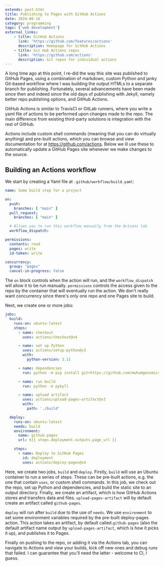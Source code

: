 ```yaml
---
extends: post.html
title: Publishing to Pages with GitHub Actions
date: 2024-06-16
category: programming
tags: ['web development']
external_links:
    - title: GitHub Actions
      link: 'https://github.com/features/actions'
      description: Homepage for GitHub Actions
    - title: Git Hub Actions repos
      link: 'https://github.com/actions'
      description: Git repos for individual actions
---
```


A long time ago at this point, I re-did the way this site was published to GitHub Pages, using a combination of
markdown, custom Python and janky Git-based workflow where I was building the output HTMLs to a separate branch for
publishing. Fortunately, several advancements have been made since then and indeed since the old days of publishing with
Jekyll, namely better repo publishing options, and GitHub Actions.

GitHub Actions is similar to TravisCI or GitLab runners, where you write a yaml file of actions to be performed upon
changes made to the repo. The main difference from existing third-party solutions is integration with the rest of
GitHub.

Actions include custom shell commands (meaning that you can do virtually anything) and pre-built actions, which you can
browse and view documentation for at https://github.com/actions. Below we ill use these to automatically update a GitHub
Pages site whenever we make changes to the source.

## Building an Actions workflow

We start by creating a Yaml file at `.github/workflow/build.yaml`:

```yaml
name: Some build step for a project

on:
  push:
    branches: [ "main" ]
  pull_request:
    branches: [ "main" ]

  # Allows you to run this workflow manually from the Actions tab
  workflow_dispatch:

permissions:
  contents: read
  pages: write
  id-token: write

concurrency:
  group: "pages"
  cancel-in-progress: false
```

The `on` block controls when the action will run, and the `workflow_dispatch` will allow it to be run manually.
`permissions` controls the access given to the repo by the container that will eventually run the action. We don't
really want concurrency since there's only one repo and one Pages site to build.

Next, we create one or more jobs:

```yaml
jobs:
  build:
    runs-on: ubuntu-latest
    steps:
      - name: checkout
        uses: actions/checkout@v4

      - name: set up Python
        uses: actions/setup-python@v3
        with:
          python-version: 3.11

      - name: dependencies
        run: python -m pip install git+https://github.com/mwhamgenomics/Pykyll.git

      - name: run build
        run: python -m pykyll

      - name: upload artifact
        uses: actions/upload-pages-artifact@v3
        with:
          path: './build'

  deploy:
    runs-on: ubuntu-latest
    needs: build
    environment:
      name: github-pages
      url: ${{ steps.deployment.outputs.page_url }}

    steps:
      - name: Deploy to GitHub Pages
        id: deployment
        uses: actions/deploy-pages@v4
```

Here, we create two jobs, `build` and `deploy`. Firstly, `build` will use an Ubuntu container to run a series of steps.
These can be pre-built actions, e.g. the one that contain `uses`, or custom shell commands. In this job, we check out
the repo, set up Python and dependencies, and build the static site to an output directory. Finally, we create an
artifact, which is how GitHub Actions stores and transfers data and files. `upload-pages-artifact` will by default
create an artifact called `github-pages`.

`deploy` will run after `build` due to the use of `needs`. We use `environment` to set some environment variables
required by the pre-built deploy-pages action. This action takes an artifact, by default called `github-pages` (also the
default artifact name output by `upload-pages-artifact`, which is how it picks it up), and publishes it to Pages.

Finally on pushing to the repo, or adding it via the Actions tab, you can navigate to Actions and view your builds, kick
off new ones and debug runs that failed. I can guarantee that you'll need the latter - welcome to CI, I guess.

